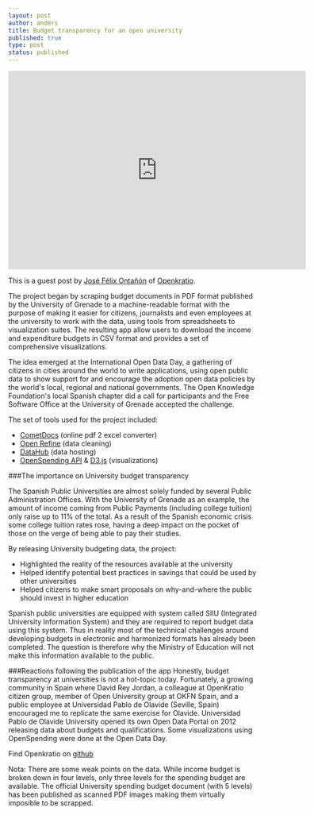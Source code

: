 ```yaml
---
layout: post
author: anders
title: Budget transparency for an open university
published: true
type: post
status: published
---
```


<iframe width='600' height='400' src='http://openspending.org/upo-income-budget/embed?widget=treemap&state=%7B%22drilldown%22%3A%22articulo%22%2C%22year%22%3A%222012%22%2C%22cuts%22%3A%7B%7D%2C%22drilldowns%22%3A%5B%22articulo%22%5D%7D&width=600&height=400' frameborder='0'></iframe>

This is a guest post by [José Félix Ontañón](https://twitter.com/fontanon) of [Openkratio](http://openkratio.org/).

The project began by scraping budget documents in PDF format published by the University of Grenade to a machine-readable format with the purpose of making it easier for citizens, journalists and even employees at the university to work with the data, using tools from spreadsheets to visualization suites. The resulting app allow users to download the income and expenditure budgets in CSV format and provides a set of comprehensive visualizations.

The idea emerged at the International Open Data Day, a gathering of citizens in cities around the world to write applications, using open public data to show support for and encourage the adoption open data policies by the world's local, regional and national governments. The Open Knowledge Foundation's local Spanish chapter did a call for participants and the Free Software Office at the University of Grenade accepted the challenge.

The set of tools used for the project included:

* [CometDocs](http://www.cometdocs.com/) (online pdf 2 excel converter)
* [Open Refine](http://openrefine.org/) (data cleaning) 
* [DataHub](http://datahub.io) (data hosting)
* [OpenSpending API](http://docs.openspending.org/en/latest/model/design.html) & [D3.js](d3js.org) (visualizations)

###The importance on University budget transparency 

The Spanish Public Universities are almost solely funded by several Public Administration Offices. With the University of Grenade as an example, the amount of income coming from Public Payments (including college tuition) only raise up to 11% of the total. As a result of the Spanish economic crisis some college tuition rates rose, having a deep impact on the 
pocket of those on the verge of being able to pay their studies.

By releasing University budgeting data, the project:

* Highlighted the reality of the resources available at the university
* Helped identify potential best practices in savings that could be used by other universities
* Helped citizens to make smart proposals on why-and-where the public should invest in higher education

Spanish public universities are equipped with system called SIIU (Integrated University Information System) and they are required to report budget data using this
system. Thus in reality most of the technical challenges around developing budgets in electronic and harmonized formats has already been completed. The question is therefore why the Ministry of Education will not make this information available to the public.

###Reactions following the publication of the app
Honestly, budget transparency at universities is not a hot-topic today. Fortunately, a growing community in Spain where David Rey Jordan, a colleague at OpenKratio citizen group, member 
of Open University group at OKFN Spain, and a public employee at Universidad Pablo de Olavide (Seville, Spain) encouraged me to replicate the same exercise for Olavide. Universidad Pablo de Olavide University opened its own Open Data Portal on 2012 releasing data about budgets and qualifications. Some visualizations using OpenSpending were done at the Open Data Day. 

Find Openkratio on [github](http://openkratio.github.io/ugr-presupuestos/)

Nota: There are some weak points on the data. While income budget is broken down in
four levels, only three levels for the spending budget are available. The official University
spending budget document (with 5 levels) has been published as scanned PDF images
making them virtually imposible to be scrapped.

